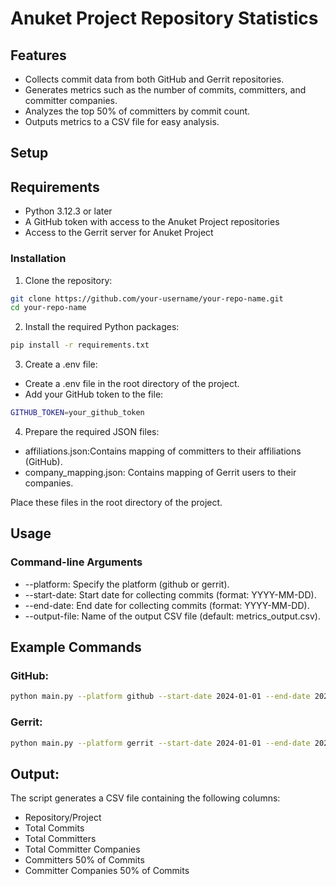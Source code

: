 # Anuket Project Repository Statistics

## Features

- Collects commit data from both GitHub and Gerrit repositories.
- Generates metrics such as the number of commits, committers, and committer companies.
- Analyzes the top 50% of committers by commit count.
- Outputs metrics to a CSV file for easy analysis.

## Setup

## Requirements
- Python 3.12.3 or later
- A GitHub token with access to the Anuket Project repositories
- Access to the Gerrit server for Anuket Project

### Installation

1. Clone the repository:
```bash
git clone https://github.com/your-username/your-repo-name.git
cd your-repo-name
```

2. Install the required Python packages:
```bash
pip install -r requirements.txt
```

3. Create a .env file:
- Create a .env file in the root directory of the project.
- Add your GitHub token to the file:
```bash
GITHUB_TOKEN=your_github_token
```

4. Prepare the required JSON files:

- affiliations.json:Contains mapping of committers to their affiliations (GitHub).
- company_mapping.json: Contains mapping of Gerrit users to their companies.

Place these files in the root directory of the project.

## Usage
### Command-line Arguments
- --platform: Specify the platform (github or gerrit).
- --start-date: Start date for collecting commits (format: YYYY-MM-DD).
- --end-date: End date for collecting commits (format: YYYY-MM-DD).
- --output-file: Name of the output CSV file (default: metrics_output.csv).

## Example Commands
### GitHub:
```bash
python main.py --platform github --start-date 2024-01-01 --end-date 2024-07-31 --output-file github_metrics.csv
```

### Gerrit:
```bash
python main.py --platform gerrit --start-date 2024-01-01 --end-date 2024-07-31 --output-file gerrit_metrics.csv
```

## Output:

The script generates a CSV file containing the following columns:

- Repository/Project
- Total Commits
- Total Committers
- Total Committer Companies
- Committers 50% of Commits
- Committer Companies 50% of Commits
